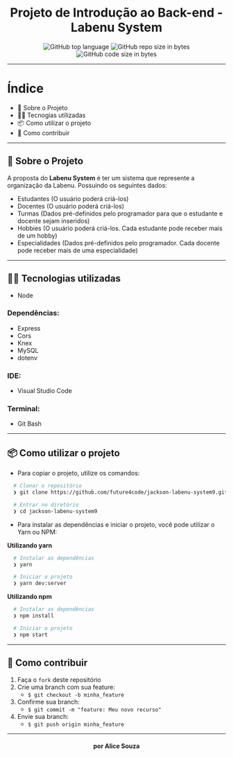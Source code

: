 <h1 align="center">
  Projeto de Introdução ao Back-end - Labenu System  
</h1>

<p align="center">
  <img alt="GitHub top language" src="https://img.shields.io/github/languages/top/future4code/jackson-labenu-system9?logo=typescript">

  <img alt="GitHub repo size in bytes" src="https://img.shields.io/github/repo-size/future4code/jackson-labenu-system9?color=pink">

  <img alt="GitHub code size in bytes" src="https://img.shields.io/github/last-commit/future4code/jackson-labenu-system9">
</p>

---

# Índice

- 🚀️ Sobre o Projeto
- 👨‍💻️ Tecnogias utilizadas
- 📦️ Como utilizar o projeto
- 🤔️ Como contribuir

---

## 🚀️ Sobre o Projeto

A proposta do **Labenu System** é ter um sistema que represente a organização da Labenu. Possuindo os seguintes dados:
- Estudantes (O usuário poderá criá-los)
- Docentes (O usuário poderá criá-los)
- Turmas (Dados pré-definidos pelo programador para que o estudante e docente sejam inseridos)
- Hobbies (O usuário poderá criá-los. Cada estudante pode receber mais de um hobby)
- Especialidades (Dados pré-definidos pelo programador. Cada docente pode receber mais de uma especialidade)

---

## 👨‍💻️ Tecnologias utilizadas

- Node

### Dependências:

- Express
- Cors
- Knex
- MySQL
- dotenv

### IDE:

- Visual Studio Code

### Terminal:

- Git Bash

---

## 📦️ Como utilizar o projeto

- Para copiar o projeto, utilize os comandos:

```bash
  # Clonar o repositório
  ❯ git clone https://github.com/future4code/jackson-labenu-system9.git

  # Entrar no diretório
  ❯ cd jackson-labenu-system9
```

- Para instalar as dependências e iniciar o projeto, você pode utilizar o Yarn ou NPM:

**Utilizando yarn**

```bash
  # Instalar as dependências
  ❯ yarn

  # Iniciar o projeto
  ❯ yarn dev:server
```

**Utilizando npm**

```bash
  # Instalar as dependências
  ❯ npm install

  # Iniciar o projeto
  ❯ npm start
```

---

## 🤔️ Como contribuir

1. Faça o `fork` deste repositório
2. Crie uma branch com sua feature:
   - `$ git checkout -b minha_feature`
3. Confirme sua branch:
   - `$ git commit -m "feature: Meu novo recurso"`
4. Envie sua branch:
   - `$ git push origin minha_feature`

---

<h4 align="center">
  por Alice Souza
</h4>
